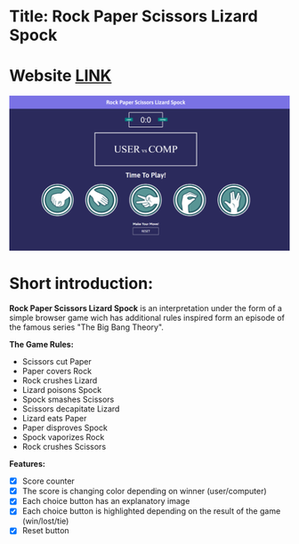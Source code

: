 # Title: Rock Paper Scissors Lizard Spock
# Website [LINK](https://antoniobaciu.github.io/rock-paper-scissors-lizard-spock/)
![](img/game-preview.png)

# Short introduction:
__Rock Paper Scissors Lizard Spock__ is an interpretation under the form of a simple browser game 
wich has additional rules inspired form an episode of the famous series "The Big Bang Theory".

__The Game Rules:__

* Scissors cut Paper
* Paper covers Rock
* Rock crushes Lizard
* Lizard poisons Spock
* Spock smashes Scissors
* Scissors decapitate Lizard
* Lizard eats Paper
* Paper disproves Spock
* Spock vaporizes Rock
* Rock crushes Scissors

__Features:__
- [x] Score counter
- [x] The score is changing color depending on winner (user/computer)
- [x] Each choice button has an explanatory image
- [x] Each choice button is highlighted depending on the result of the game (win/lost/tie)
- [x] Reset button
